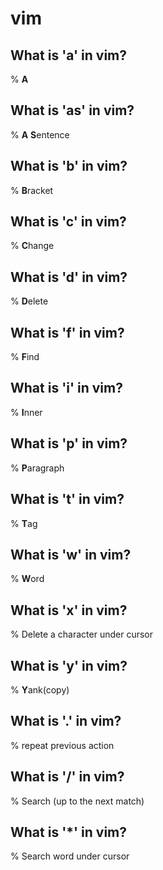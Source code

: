 # vim

## What is 'a' in vim?

%
**A**

## What is 'as' in vim?

%
**A** **S**entence

## What is 'b' in vim?

%
**B**racket

## What is 'c' in vim?

%
**C**hange

## What is 'd' in vim?

%
**D**elete

## What is 'f' in vim?

%
**F**ind

## What is 'i' in vim?

%
**I**nner

## What is 'p' in vim?

%
**P**aragraph

## What is 't' in vim?

%
**T**ag

## What is 'w' in vim?

%
**W**ord

## What is 'x' in vim?

%
Delete a character under cursor

## What is 'y' in vim?

%
**Y**ank(copy)

## What is '.' in vim?

%
repeat previous action

## What is '/' in vim?

%
Search (up to the next match)

## What is '*' in vim?

%
Search word under cursor
